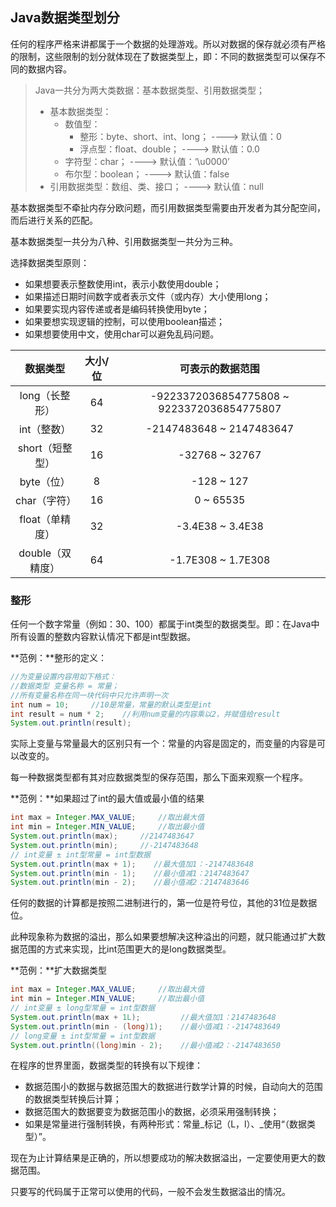 ## Java数据类型划分

任何的程序严格来讲都属于一个数据的处理游戏。所以对数据的保存就必须有严格的限制，这些限制的划分就体现在了数据类型上，即：不同的数据类型可以保存不同的数据内容。

> Java一共分为两大类数据：基本数据类型、引用数据类型；
>
> * 基本数据类型：
>   * 数值型：
>     * 整形：byte、short、int、long；    ----&gt;    默认值：0
>     * 浮点型：float、double；                 ----&gt;    默认值：0.0
>   * 字符型：char；                                        ----&gt;    默认值：‘\u0000’
>   * 布尔型：boolean；                                  ----&gt;    默认值：false
> * 引用数据类型：数组、类、接口；                 ----&gt;    默认值：null

基本数据类型不牵扯内存分欧问题，而引用数据类型需要由开发者为其分配空间，而后进行关系的匹配。

基本数据类型一共分为八种、引用数据类型一共分为三种。

选择数据类型原则：

* 如果想要表示整数使用int，表示小数使用double；
* 如果描述日期时间数字或者表示文件（或内存）大小使用long；
* 如果要实现内容传递或者是编码转换使用byte；
* 如果要想实现逻辑的控制，可以使用boolean描述；
* 如果想要使用中文，使用char可以避免乱码问题。

| 数据类型 | 大小/位 | 可表示的数据范围 |
| :---: | :---: | :---: |
| long（长整形） | 64 | -9223372036854775808 ~ 9223372036854775807 |
| int（整数） | 32 | -2147483648 ~ 2147483647 |
| short（短整型） | 16 | -32768 ~ 32767 |
| byte（位） | 8 | -128 ~ 127 |
| char（字符） | 16 | 0 ~ 65535 |
| float（单精度） | 32 | -3.4E38 ~ 3.4E38 |
| double（双精度） | 64 | -1.7E308 ~ 1.7E308 |

### 整形

任何一个数字常量（例如：30、100）都属于int类型的数据类型。即：在Java中所有设置的整数内容默认情况下都是int型数据。

**范例：**整形的定义：

```java
//为变量设置内容用如下格式：
//数据类型 变量名称 = 常量；
//所有变量名称在同一块代码中只允许声明一次
int num = 10;     //10是常量，常量的默认类型是int
int result = num * 2;    //利用num变量的内容乘以2，并赋值给result
System.out.println(result);
```

实际上变量与常量最大的区别只有一个：常量的内容是固定的，而变量的内容是可以改变的。

每一种数据类型都有其对应数据类型的保存范围，那么下面来观察一个程序。

**范例：**如果超过了int的最大值或最小值的结果

```java
int max = Integer.MAX_VALUE;     //取出最大值
int min = Integer.MIN_VALUE;     //取出最小值
System.out.println(max);     //2147483647
System.out.println(min);     //-2147483648
// int变量 ± int型常量 = int型数据
System.out.println(max + 1);    //最大值加1：-2147483648
System.out.println(min - 1);    //最小值减1：2147483647
System.out.println(min - 2);    //最小值减2：2147483646
```

任何的数据的计算都是按照二进制进行的，第一位是符号位，其他的31位是数据位。

此种现象称为数据的溢出，那么如果要想解决这种溢出的问题，就只能通过扩大数据范围的方式来实现，比int范围更大的是long数据类型。

**范例：**扩大数据类型

```java
int max = Integer.MAX_VALUE;     //取出最大值
int min = Integer.MIN_VALUE;     //取出最小值
// int变量 ± long型常量 = int型数据
System.out.println(max + 1L);         //最大值加1：2147483648
System.out.println(min - (long)1);    //最小值减1：-2147483649
// long变量 ± int型常量 = int型数据
System.out.println((long)min - 2);    //最小值减2：-2147483650
```

在程序的世界里面，数据类型的转换有以下规律：

* 数据范围小的数据与数据范围大的数据进行数学计算的时候，自动向大的范围的数据类型转换后计算；
* 数据范围大的数据要变为数据范围小的数据，必须采用强制转换；
* 如果是常量进行强制转换，有两种形式：常量_标记（L，l）、_使用“（数据类型）”。

现在为止计算结果是正确的，所以想要成功的解决数据溢出，一定要使用更大的数据范围。

只要写的代码属于正常可以使用的代码，一般不会发生数据溢出的情况。


